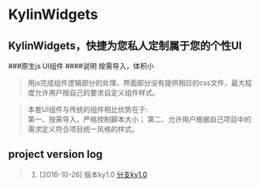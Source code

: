 # KylinWidgets
## KylinWidgets，快捷为您私人定制属于您的个性UI
###原生js UI组件
####说明
按需导入，体积小
>用js完成组件逻辑部分的处理，界面部分没有提供相应的css文件，最大程度允许用户按自己的要求自定义组件样式。

>本套UI组件与传统的组件相比优势在于:  
第一、按需导入，严格控制脚本大小；
第二、允许用户根据自己项目中的需求定义符合项目统一风格的样式。

## project version log

> 1. [2016-10-26] 版本ky1.0 [分支ky1.0](https://github.com/rgy19930329/KylinWidgets/tree/ky1.0)
